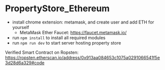 # PropertyStore_Ethereum
* install chrome extension: metamask, and create user and add ETH for yourself
    * MetaMask Ether Faucet: https://faucet.metamask.io/
* run `npm install` to install all required modules
* run `npm run dev` to start server hosting property store

Verified Smart Contract on Ropsten: https://ropsten.etherscan.io/address/0x913aa084653c1075a0291066541f5e3d28d6a329#code
